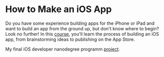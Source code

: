 # How to Make an iOS App

Do you have some experience building apps for the iPhone or iPad and want to build an app from the ground up, but don't know where to begin? Look no further! In this [course](https://www.udacity.com/course/how-to-make-an-ios-app--ud607), you'll learn the process of building an iOS app, from brainstorming ideas to publishing on the App Store.

My final iOS developer nanodegree programm [project](https://github.com/vanyaland/Tagger).

